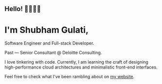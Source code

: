 ## Hello! 👋🏻👋🏻

# I'm Shubham Gulati,

Software Engineer and Full-stack Developer.

Past — Senior Consultant @ Deloitte Consulting.

I love tinkering with code. Currently, I am learning the craft of designing high-performance cloud architectures and minimalistic front-end interfaces.

Feel free to check what I've been rambling about on [my website](https://www.shubhamgulati.com).
